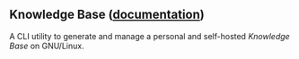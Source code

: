 
## Knowledge Base ([documentation](https://pythoncliapplications.gitlab.io/CLIApplicationsManager/includes/KnowledgeBase/index.html))

A CLI utility to generate and manage a personal and self-hosted *Knowledge Base* on GNU/Linux.
